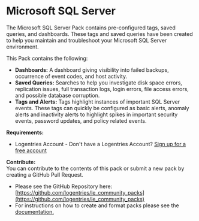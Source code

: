 # Microsoft SQL Server

The Microsoft SQL Server Pack contains pre-configured tags, saved queries, and dashboards. These tags and saved queries have been created to help you maintain and troubleshoot your Microsoft SQL Server environment.

This Pack contains the following:

*   **Dashboards:** A dashboard giving visibility into failed backups, occurrence of event codes, and host activity.
*   **Saved Queries:** Searches to help you investigate disk space errors, replication issues, full transaction logs, login errors, file access errors, and possible database corruption.
*   **Tags and Alerts:** Tags highlight instances of important SQL Server events. These tags can quickly be configured as basic alerts, anomaly alerts and inactivity alerts to highlight spikes in important security events, password updates, and policy related events.

**Requirements:**  
- Logentries Account - Don't have a Logentries Account? [Sign up for a free account](https://logentries.com/communityregistration/)

**Contribute:**  
You can contribute to the contents of this pack or submit a new pack by creating a GitHub Pull Request.  
- Please see the GitHub Repository here: [https://github.com/logentries/le_community_packs](https://github.com/logentries/le_community_packs)  
- For instructions on how to create and format packs please see the [documentation.](https://logentries.com/doc/community-packs/#create-communitypacks)
